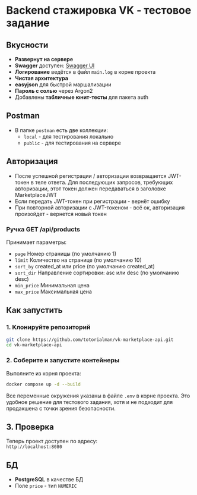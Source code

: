 # Backend стажировка VK - тестовое задание

## Вкусности

- **Развернут на сервере** 
- **Swagger** доступен: [Swagger UI](http://62.60.186.2:8080/api/swagger/index.html)  
- **Логирование** ведётся в файл `main.log` в корне проекта  
- **Чистая архитектура**  
- **easyjson** для быстрой маршализации  
- **Пароль с солью** через Argon2
- Добавлены **табличные юнит-тесты** для пакета auth

## Postman
- В папке `postman` есть две коллекции:
  - `local` - для тестирования локально
  - `public` - для тестирования на сервере

## Авторизация
- После успешной регистрации / авторизации возвращается JWT-токен в теле ответа. Для последующих запросов, требующих авторизации, этот токен должен передаваться в заголовке MarketplaceJWT
- Если передать JWT-токен при регистрации - вернёт ошибку  
- При повторной авторизации с JWT-токеном - всё ок, авторизация произойдет - вернется новый токен

### Ручка GET /api/products

Принимает параметры:

- `page` Номер страницы (по умолчанию 1)
- `limit` Количество на странице (по умолчанию 10)
- `sort_by` created_at или price (по умолчанию created_at)
- `sort_dir` Направление сортировки: asc или desc (по умолчанию desc)
- `min_price` Минимальная цена
- `max_price` Максимальная цена

## Как запустить
### 1. Клонируйте репозиторий

```bash
git clone https://github.com/totorialman/vk-marketplace-api.git
cd vk-marketplace-api
```

### 2. Соберите и запустите контейнеры

Выполните из корня проекта:

```bash
docker compose up -d --build
```

Все переменные окружения указаны в файле `.env` в корне проекта. Это удобное решение для тестового задания, хотя и не подходит для продакшена с точки зрения безопасности.

## 3. Проверка

Теперь проект доступен по адресу:  
`http://localhost:8080`

## БД
- **PostgreSQL** в качестве БД  
- Поле `price` - тип `NUMERIC`
